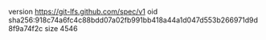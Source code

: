 version https://git-lfs.github.com/spec/v1
oid sha256:918c74a6fc4c88bdd07a02fb991bb418a44a1d047d553b266971d9d8f9a74f2c
size 4546
